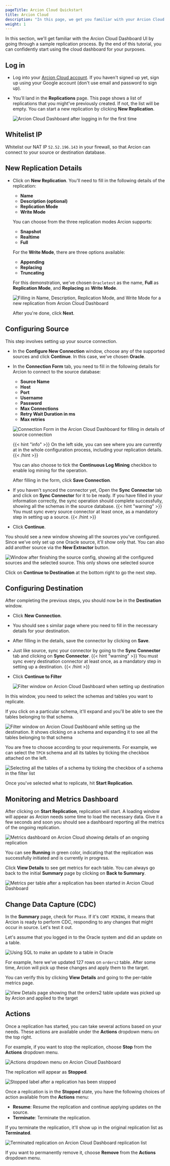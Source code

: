 ```yaml
---
pageTitle: Arcion Cloud Quickstart
title: Arcion Cloud
description: "In this page, we get you familiar with your Arcion Cloud dashboard by going through a sample replication process."
weight: 1
---
```


In this section, we'll get familiar with the Arcion Cloud Dashboard UI by going through a sample replication process. By the end of this tutorial, you can confidently start using the cloud dashboard for your purposes.

## Log in

- Log into your [Arcion Cloud account](http://cloud.arcion.io/). If you haven't signed up yet, sign up using your Google account (don't use email and password to sign up).

- You'll land in the **Replications** page. This page shows a list of replications that you might've previously created. If not, the list will be empty. You can start a new replication by clicking **New Replication**.

  ![Arcion Cloud Dashboard after logging in for the first time](/images/arcion_cloud_dashboard_after_signing_in.png)

## Whitelist IP
Whitelist our NAT IP `52.52.196.143` in your firewall, so that Arcion can connect to your source or destination database.

## New Replication Details

- Click on **New Replication**. You'll need to fill in the following details of the replication:

  - **Name**
  - **Description (optional)**
  - **Replication Mode**
  - **Write Mode**

  You can choose from the three replication modes Arcion supports: 

  - **Snapshot**
  - **Realtime** 
  - **Full**

  For the **Write Mode**, there are three options available:

  - **Appending**
  - **Replacing**
  - **Truncating**

  For this demonstration, we've chosen `Oracletest` as the name, **Full** as **Replication Mode**, and **Replacing** as **Write Mode**.

  ![Filling in Name, Description, Replication Mode, and Write Mode for a new replication from Arcion Cloud Dashboard](/images/new_replication_details.png)

  After you're done, click **Next**.

## Configuring Source

This step involves setting up your source connection. 

- In the **Configure New Connection** window, choose any of the supported sources and click **Continue**. In this case, we've chosen **Oracle**.

- In the **Connection Form** tab, you need to fill in the following details for Arcion to connect to the source database:

  - **Source Name**
  - **Host**
  - **Port**
  - **Username**
  - **Password**
  - **Max Connections**
  - **Retry Wait Duration in ms**
  - **Max retries**

  ![Connection Form in the Arcion Cloud Dashboard for filling in details of source connection](/images/configuring_source.png)
 
  {{< hint "info" >}}
  On the left side, you can see where you are currently at in the whole configuration process, including  your replication details.
  {{< /hint >}}

 
  You can also choose to tick the **Continuous Log Mining** checkbox to enable log mining for the operation.

  After filling in the form, click **Save Connection**.
- If you haven't synced the connector yet, Open the **Sync Connector** tab and click on **Sync Connector** for it to be ready. If you have filled in your information correctly, the sync operation should complete successfully, showing all the schemas in the source database.
  {{< hint "warning" >}}
  You must sync every source connector at least once, as a mandatory step in setting up a source.
  {{< /hint >}}

- Click **Continue**.

You should see a new window showing all the sources you've configured. Since we've only set up one Oracle source, it'll show only that.  You can also add another source via the **New Extractor** button. 

![Window after finishing the source config, showing all the configured sources and the selected source. This only shows one selected source](/images/after_finishing_source_config.png)

Click on **Continue to Destination** at the bottom right to go the next step.

## Configuring Destination

After completing the previous steps, you should now be in the **Destination** window.

- Click **New Connection**.

- You should see s similar page where you need to fill in the necessary details for your destination.

- After filling in the details, save the connector by clicking on **Save**.

- Just like source, sync your connector by going to the **Sync Connector** tab and clicking on **Sync Connector**.
  {{< hint "warning" >}}
  You must sync every destination connector at least once, as a mandatory step in setting up a destination.
  {{< /hint >}}

- Click **Continue to Filter**

  ![Filter window on Arcion Cloud Dashboard when setting up destination](/images/filter.png)

In this window, you need to select the schemas and tables you want to replicate. 

If you click on a particular schema, it'll expand and you'll be able to see the tables belonging to that schema. 

![Filter window on Arcion Cloud Dashboard while setting up the destination. It shows clicking on a schema and expanding it to see all the tables belonging to that schema](/images/expanding_a_schema.png)

You are free to choose according to your requirements. For example, we can select the `TPCH` schema and all its tables by ticking the checkbox attached on the left.

![Selecting all the tables of a schema by ticking the checkbox of a schema in the filter list](/images/selecting_all_tables_of_a_schema.png)

Once you've selected what to replicate, hit **Start Replication**.

## Monitoring and Metrics Dashboard

After clicking on **Start Replication**, replication will start. A loading window will appear as Arcion needs some time to load the necessary data. Give it a few seconds and soon you should see a dashboard reporting all the metrics of the ongoing replication.

![Metrics dashboard on Arcion Cloud showing details of an ongoing replication](/images/monitoring_metrics_dashboard.png)

You can see **Running** in green color, indicating that the replication was successfully initiated and is currently in progress.

Click **View Details** to see get metrics for each table. You can always go back to the initial **Summary** page by clicking on **Back to Summary**.

![Metrics per table after a replication has been started in Arcion Cloud Dashboard](/images/view_details.png)

## Change Data Capture (CDC)

In the **Summary** page, check for `Phase`. If it's `CONT MINING`, it means that Arcion is ready to perform CDC, responding to any changes that might occur in source. Let's test it out.

Let's assume that you logged in to the Oracle system and did an update on a table.

![Using SQL to make an update to a table in Oracle](/images/update_schema_oracle.png)

For example, here we've updated 127 rows on `orders2` table. After some time, Arcion will pick up these changes and apply them to the target. 

You can verify this by clicking **View Details** and going to the per-table metrics page.

![View Details page showing that the orders2 table update was picked up by Arcion and applied to the target](/images/per_table_metrics_after_cdc.png)

## Actions

Once a replication has started, you can take several actions based on your needs. These actions are available under the **Actions** dropdown menu on the top right.

For example, if you want to stop the replication, choose **Stop** from the **Actions** dropdown menu.

![Actions dropdown menu on Arcion Cloud Dashboard](/images/actions_dropdown.png)

The replication will appear as **Stopped**.

![Stopped label after a replication has been stopped](/images/stopped_replication.png)

Once a replication is in the **Stopped** state, you have the following choices of action available from the **Actions** menu:

- **Resume**: Resume the replication and continue applying updates on the source.
- **Terminate**: Terminate the replication.

If you terminate the replication, it'll show up in the original replication list as **Terminated**.

![Terminated replication on Arcion Cloud Dashboard replication list](/images/terminated_replications_list.png)

If you want to permanently remove it, choose **Remove** from the **Actions** dropdown menu.
